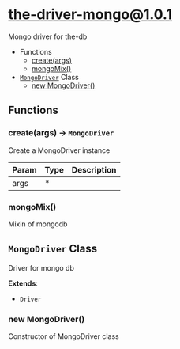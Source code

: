 <!-- // Code generated by coz. DO NOT EDIT. -->
# the-driver-mongo@1.0.1

Mongo driver for the-db

+ Functions
  + [create(args)](#the-driver-mongo-function-create)
  + [mongoMix()](#the-driver-mongo-function-mongo-mix)
+ [`MongoDriver`](#the-driver-mongo-classes) Class
  + [new MongoDriver()](#the-driver-mongo-classes-mongo-driver-constructor)

## Functions

<a class='md-heading-link' name="the-driver-mongo-function-create" ></a>

### create(args) -> `MongoDriver`

Create a MongoDriver instance

| Param | Type | Description |
| ----- | --- | -------- |
| args | * |  |

<a class='md-heading-link' name="the-driver-mongo-function-mongo-mix" ></a>

### mongoMix()

Mixin of mongodb


<a class='md-heading-link' name="the-driver-mongo-classes"></a>

## `MongoDriver` Class

Driver for mongo db

**Extends**: 

+ `Driver`



<a class='md-heading-link' name="the-driver-mongo-classes-mongo-driver-constructor" ></a>

### new MongoDriver()

Constructor of MongoDriver class





